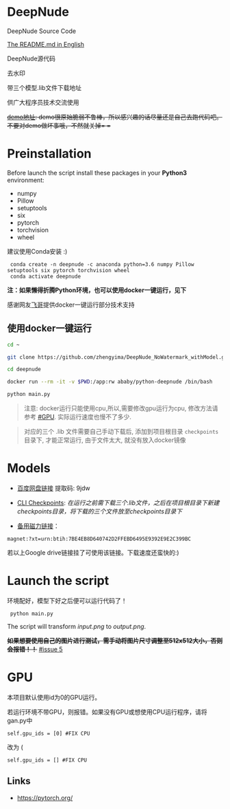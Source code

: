 
# DeepNude

DeepNude Source Code 

[The README.md in English](https://github.com/zhengyima/DeepNude_NoWatermark_withModel/blob/master/README_EN.md)

DeepNude源代码

去水印 

带三个模型.lib文件下载地址

供广大程序员技术交流使用

~~[demo地址](http://39.105.149.229/dn): demo很原始脆弱不鲁棒，所以感兴趣的话尽量还是自己去跑代码吧。不要对demo做坏事哦，不然就关掉= =~~

# Preinstallation

Before launch the script install these packages in your **Python3** environment:
- numpy
- Pillow
- setuptools
- six
- pytorch 
- torchvision
- wheel

建议使用Conda安装 :) 


```
 conda create -n deepnude -c anaconda python=3.6 numpy Pillow setuptools six pytorch torchvision wheel
 conda activate deepnude
```

**注：如果懒得折腾Python环境，也可以使用docker一键运行，见下**

感谢网友[飞哥](https://github.com/fizzday)提供docker一键运行部分技术支持

## 使用docker一键运行
```bash
cd ~

git clone https://github.com/zhengyima/DeepNude_NoWatermark_withModel.git deepnude

cd deepnude

docker run --rm -it -v $PWD:/app:rw ababy/python-deepnude /bin/bash

python main.py
```
> 注意: docker运行只能使用cpu,所以,需要修改gpu运行为cpu, 修改方法请参考 [#GPU](#gpu). 实际运行速度也慢不了多少.  

> 对应的三个 .lib 文件需要自己手动下载后, 添加到项目根目录 `checkpoints` 目录下, 才能正常运行, 由于文件太大, 就没有放入docker镜像

# Models

* [百度网盘链接](https://pan.baidu.com/s/1YjAbLQX9zLXHJ18U2oEn0Q) 提取码: 9jdw

* [CLI Checkpoints](https://drive.google.com/open?id=1w6ZO47To4BGh67WjeFCTBZiGVMFrK_po): *在运行之前需下载三个.lib文件，之后在项目根目录下新建checkpoints目录，将下载的三个文件放至checkpoints目录下*

* [备用磁力链接](magnet:?xt=urn:btih:7BE4EB8D640742D2FFEBD6495E9392E9E2C399BC)：
```
magnet:?xt=urn:btih:7BE4EB8D640742D2FFEBD6495E9392E9E2C399BC
```

若以上Google drive链接挂了可使用该链接。下载速度还蛮快的:)


# Launch the script

环境配好，模型下好之后便可以运行代码了！

```
 python main.py
```

The script will transform *input.png* to *output.png*.

~~**如果想要使用自己的图片进行测试，需手动将图片尺寸调整至512x512大小，否则会报错！！**~~
[#issue 5](https://github.com/zhengyima/DeepNude_NoWatermark_withModel/issues/5) 


# GPU

本项目默认使用id为0的GPU运行。

若运行环境不带GPU，则报错。如果没有GPU或想使用CPU运行程序，请将gan.py中

```
self.gpu_ids = [0] #FIX CPU
```

改为 (

```
self.gpu_ids = [] #FIX CPU
```

## Links
- https://pytorch.org/

